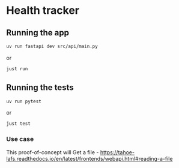 # Health tracker
## Running the app
```bash
uv run fastapi dev src/api/main.py
```
or
```bash
just run
```

## Running the tests
```bash
uv run pytest
```
or
```bash
just test
```

### Use case  
This proof-of-concept will
Get a file
    - https://tahoe-lafs.readthedocs.io/en/latest/frontends/webapi.html#reading-a-file

